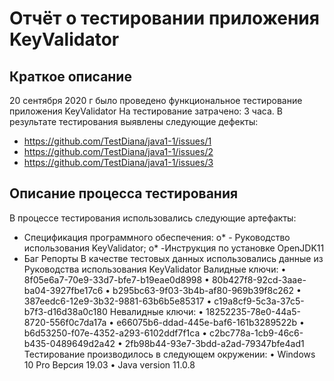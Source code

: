 # Отчёт о тестировании приложения KeyValidator
## Краткое описание
20 сентября 2020 г было проведено функциональное тестирование приложения KeyValidator
На тестирование затрачено: 3 часа.
В результате тестирования выявлены следующие дефекты:
*	https://github.com/TestDiana/java1-1/issues/1
*	https://github.com/TestDiana/java1-1/issues/2 
*	https://github.com/TestDiana/java1-1/issues/3 
## Описание процесса тестирования
В процессе тестирования использовались следующие артефакты:
*	Спецификация программного обеспечения:
o*	- Руководство использования KeyValidator;
o*	-Инструкция по установке OpenJDK11
*	Баг Репорты
В качестве тестовых данных использовались данные из Руководства использования KeyValidator
Валидные ключи:
•	8f05e6a7-70e9-33d7-bfe7-b19eae0d8998
•	80b427f8-92cd-3aae-ba04-3927fbe17c6
•	b295bc63-9f03-3b4b-af80-969b39f8c262
•	387eedc6-12e9-3b32-9881-63b6b5e85317
•	c19a8cf9-5c3a-37c5-b7f3-d16d38a0c180
Невалидные ключи:
•	18252235-78e0-44a5-8720-556f0c7da17a
•	e66075b6-ddad-445e-baf6-161b3289522b
•	b6d53250-f07e-4352-a293-6102ddf7f1ca
•	c2bc778a-1cb9-46c6-b435-0489649d2a42
•	2fb98b44-93e7-3bdd-a2ad-79347bfe4ad1
Тестирование производилось в следующем окружении:
• Windows 10 Pro Версия 19.03
• Java version 11.0.8